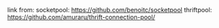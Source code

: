 
link from: 
    socketpool:     https://github.com/benoitc/socketpool
    thriftpool:     https://github.com/amuraru/thrift-connection-pool/

